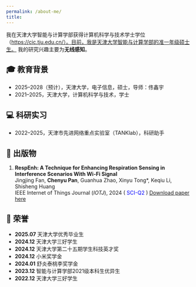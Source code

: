 ```yaml
---
permalink: /about-me/
title: 
---
```


<span class='anchor' id='about-me'></span>
我在天津大学智能与计算学部获得计算机科学与技术学士学位（https://cic.tju.edu.cn/）。目前，我是天津大学智能与计算学部的准一年级硕士生。
我的研究兴趣主要为**无线感知**。


## 🎓 教育背景
- 2025–2028（预计），天津大学，电子信息，硕士，导师：佟鑫宇
- 2021–2025，天津大学，计算机科学与技术，学士

## 💻 科研实习
- 2022–2025，天津市先进网络重点实验室（TANKlab），科研助手


## 📝 出版物
1. **RespEnh: A Technique for Enhancing Respiration Sensing in Interference Scenarios With Wi-Fi Signal** <br/>
  Jingjing Fan, **Chenyu Pan**, Guanhua Zhao, Xinyu Tong*, Keqiu Li, Shisheng Huang <br/>
   IEEE Internet of Things Journal (_IOTJ_), 2024 (<font color=blue> SCI-Q2 </font>) [Download paper here](http://PCYPCY.github.io/files/RespEnh_A_Technique_for_Enhancing_Respiration_Sensing_in_Interference_Scenarios_With_Wi-Fi_Signal.pdf)<br/>


## 🏅 荣誉
- **2025.07** 天津大学优秀毕业生
- **2024.12** 天津大学三好学生
- **2024.12** 天津大学第二十五期学生科技英才奖
- **2024.12** 小米奖学金
- **2024.01** 舒炎泰桃李奖学金
- **2023.12** 智能与计算学部2021级本科生优异生
- **2022.12** 天津大学三好学生

